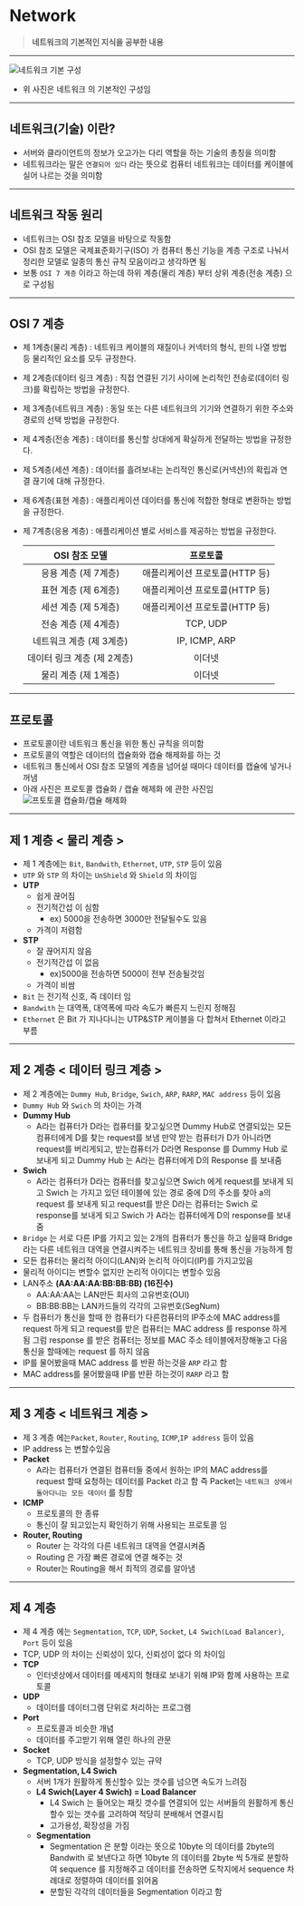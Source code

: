 # **Network**
> **네트워크의 기본적인 지식을 공부한 내용**
---
![네트워크 기본 구성](https://img1.daumcdn.net/thumb/R1280x0/?scode=mtistory2&fname=https%3A%2F%2Fblog.kakaocdn.net%2Fdn%2FAs4JA%2FbtqxXIUxLlE%2FOgIbrqt2cELVz775FhpfVk%2Fimg.png)
* 위 사진은 네트워크 의 기본적인 구성임
---
## **네트워크(기술) 이란?**
* 서버와 클라이언트의 정보가 오고가는 다리 역할을 하는 기술의 총칭을 의미함
* 네트워크라는 말은 ```연결되어 있다``` 라는 뜻으로 컴퓨터 네트워크는 데이터를 케이블에 실어 나르는 것을 의미함
---

## **네트워크 작동 원리**
* 네트워크는 OSI 참조 모델을 바탕으로 작동함
* OSI 참조 모델은 국제표준화기구(ISO) 가 컴퓨터 통신 기능을 계층 구조로 나눠서 정리한 모델로 일종의 통신 규칙 모음이라고 생각하면 됨
* 보통 ```OSI 7 계층``` 이라고 하는데 하위 계층(물리 계층) 부터 상위 계층(전송 계층) 으로 구성됨
---
## **OSI 7 계층**
* 제 1계층(물리 계층) : 네트워크 케이블의 재질이나 커넥터의 형식, 핀의 나열 방법 등 물리적인 요소를 모두 규정한다.
* 제 2계층(데이터 링크 계층) : 직접 연결된 기기 사이에 논리적인 전송로(데이터 링크)를 확립하는 방법을 규정한다.
* 제 3계층(네트워크 계층) : 동일 또는 다른 네트워크의 기기와 연결하기 위한 주소와 경로의 선택 방법을 규정한다.
* 제 4계층(전송 계층) : 데이터를 통신할 상대에게 확실하게 전달하는 방법을 규정한다.
* 제 5계층(세션 계층) : 데이터를 흘려보내는 논리적인 통신로(커넥션)의 확립과 연결 끊기에 대해 규정한다.
* 제 6계층(표현 계층) : 애플리케이션 데이터를 통신에 적합한 형태로 변환하는 방법을 규정한다.
* 제 7계층(응용 계층) : 애플리케이션 별로 서비스를 제공하는 방법을 규정한다.  

    |OSI 참조 모델|프로토콜|
    |:---:|:---:|
    |응용 계층 (제 7계층)|애플리케이션 프로토콜(HTTP 등)
    |표현 계층 (제 6계층)|애플리케이션 프로토콜(HTTP 등)
    |세션 계층 (제 5계층)|애플리케이션 프로토콜(HTTP 등)
    |전송 계층 (제 4계층)|TCP, UDP
    |네트워크 계층 (제 3계층)|IP, ICMP, ARP
    |데이터 링크 계층 (제 2계층)|이더넷
    |물리 계층 (제 1계층)|이더넷
---
## **프로토콜**
* 프로토콜이란 네트워크 통신을 위한 통신 규칙을 의미함
* 프로토콜의 역할은 데이터의 캡슐화와 캡슐 해제화를 하는 것
* 네트워크 통신에서 OSI 참조 모델의 계층을 넘어설 때마다 데이터를 캡슐에 넣거나 꺼냄
* 아래 사진은 프로토콜 캡슐화 / 캡슐 해제화 에 관한 사진임
![프토토콜 캡슐화/캡슐 해제화](https://img1.daumcdn.net/thumb/R1280x0/?scode=mtistory2&fname=https%3A%2F%2Fblog.kakaocdn.net%2Fdn%2F5cvbo%2FbtqxZShvgqi%2FIP30VHKYWP4pEMmERgRRPK%2Fimg.png)
---
## **제 1 계층 < 물리 계층 >**
* 제 1 계층에는 ```Bit```, ```Bandwith```, ```Ethernet```, ```UTP```, ```STP``` 등이 있음
* ```UTP``` 와 ```STP``` 의 차이는 ```UnShield``` 와 ```Shield``` 의 차이임
* **UTP**
    * 쉽게 끊어짐
    * 전기적간섭 이 심함
        * ex) 5000을 전송하면 3000만 전달될수도 있음
    * 가격이 저렴함
* **STP**
    * 잘 끊어지지 않음
    * 전기적간섭 이 없음
        * ex)5000을 전송하면 5000이 전부 전송될것임
    * 가격이 비쌈
* ```Bit``` 는 전기적 신호, 즉 데이터 임
* ```Bandwith``` 는 대역폭, 대역폭에 따라 속도가 빠른지 느린지 정해짐
* ```Ethernet``` 은 Bit 가 지나다니는 UTP&STP 케이블을 다 합쳐서 Ethernet 이라고 부름
---
## **제 2 계층 < 데이터 링크 계층 >**
* 제 2 계층에는 ```Dummy Hub```, ```Bridge```, ```Swich```, ```ARP```, ```RARP```, ```MAC address``` 등이 있음
* ```Dummy Hub``` 와 ```Swich``` 의 차이는 가격
* **Dummy Hub**
    * A라는 컴퓨터가 D라는 컴퓨터를 찾고싶으면 Dummy Hub로 연결되있는 모든 컴퓨터에게 D를 찾는 request를 보냄 만약 받는 컴퓨터가 D가 아니라면 request를 버리게되고, 받는컴퓨터가 D라면 Response 를 Dummy Hub 로 보내게 되고 Dummy Hub 는 A라는 컴퓨터에게 D의 Response 를 보내줌
* **Swich**
    * A라는 컴퓨터가 D라는 컴퓨터를 찾고싶으면 Swich 에게 request를 보내게 되고
    Swich 는 가지고 있던 테이블에 있는 경로 중에 D의 주소를 찾아 a의 request 를 보내게 되고 request를 받은 D라는 컴퓨터는 Swich 로 response를 보내게 되고 Swich 가 A라는 컴퓨터에게 D의 response를 보내줌
* ```Bridge``` 는 서로 다른 IP를 가지고 있는 2개의 컴퓨터가 통신을 하고 싶을때 Bridge 라는 다른 네트워크 대역을 연결시켜주는 네트워크 장비를 통해 통신을 가능하게 함
* 모든 컴퓨터는 물리적 아이디(LAN)와 논리적 아이디(IP)를 가지고있음
* 물리적 아이디는 변할수 없지만 논리적 아이디는 변할수 있음
* LAN주소 **(AA:AA:AA:BB:BB:BB) (16진수)**
    - AA:AA:AA는 LAN만든 회사의 고유번호(OUI)
    - BB:BB:BB는 LAN카드들의 각각의 고유번호(SegNum)
* 두 컴퓨터가 통신을 할때 한 컴퓨터가 다른컴퓨터의 IP주소에 MAC address를 request
하게 되고 request를 받은 컴퓨터는 MAC address 를 response 하게 됨 그럼 response 를 받은 컴퓨터는 정보를 MAC 주소 테이블에저장해놓고 다음 통신을 할때에는 request 를 하지 않음
* IP를 물어봤을때 MAC address 를 반환 하는것을 ```ARP``` 라고 함
* MAC address를 물어봤을때 IP를 반환 하는것이 ```RARP``` 라고 함
---
## **제 3 계층 < 네트워크 계층 >**
* 제 3 계층 에는```Packet```, ```Router```, ```Routing```, ```ICMP```,```IP address``` 등이 있음
* IP address 는 변할수있음
* **Packet**
    * A라는 컴퓨터가 연결된 컴퓨터들 중에서 원하는 IP의 MAC address를 request
    할때 요청하는 데이터를 Packet 라고 함 즉 Packet는 ```네트워크 상에서 돌아다니는 모든 데이터``` 를 칭함
* **ICMP**
    * 프로토콜의 한 종류
    * 통신이 잘 되고있는지 확인하기 위해 사용되는 프로토콜 임
* **Router, Routing**
    * Router 는 각각의 다른 네트워크 대역을 연결시켜줌
    * Routing 은 가장 빠른 경로에 연결 해주는 것
    * Router는 Routing을 해서 최적의 경로를 알아냄
---
## **제 4 계층**
* 제 4 계층 에는 ```Segmentation```, ```TCP```, ```UDP```, ```Socket```, ```L4 Swich(Load Balancer)```, ```Port``` 등이 있음
* TCP, UDP 의 차이는 신뢰성이 있다, 신뢰성이 없다 의 차이임
* **TCP**
    * 인터넷상에서 데이터를 메세지의 형태로 보내기 위해 IP와 함께 사용하는 프로토콜
* **UDP**
    * 데이터를 데이터그램 단위로 처리하는 프로그램
* **Port**
    * 프로토콜과 비슷한 개념
    * 데이터를 주고받기 위해 열린 하나의 관문
* **Socket**
    * TCP, UDP 방식을 설정할수 있는 규약
* **Segmentation, L4 Swich**
    * 서버 1개가 원활하게 통신할수 있는 갯수를 넘으면 속도가 느려짐
    * **L4 Swich(Layer 4 Swich) = Load Balancer**
        * L4 Swich 는 들어오는 패킷 갯수를 연결되어 있는 서버들의 원활하게
        통신할수 있는 갯수를 고려하여 적당히 분배해서 연결시킴
        * 고가용성, 확장성을 가짐
    * **Segmentation**
        * Segmentation 은 분할 이라는 뜻으로 10byte 의 데이터를 2byte의 Bandwith 로 보낸다고 하면 10byte 의 데이터를 2byte 씩 5개로 분할하여 sequence 를
        지정해주고 데이터를 전송하면 도착지에서 sequence 차례대로 정렬하여
        데이터를 읽어옴
        * 분할된 각각의 데이터들을 Segmentation 이라고 함
